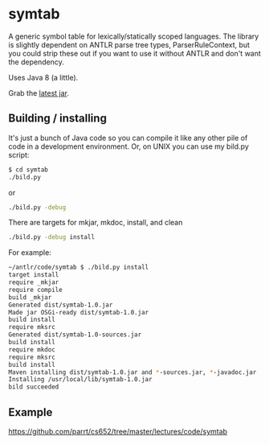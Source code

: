 # symtab

A generic symbol table for lexically/statically scoped languages. The library is slightly dependent on ANTLR parse tree types, ParserRuleContext, but you could strip these out if you want to use it without ANTLR and don't want the dependency.

Uses Java 8 (a little).

Grab the [latest jar](http://www.antlr.org/download/symtab-1.0.1.jar).

## Building / installing

It's just a bunch of Java code so you can compile it like any other pile of
code in a development environment. Or, on UNIX you can use my bild.py script:

```bash
$ cd symtab
./bild.py
```

or

```bash
./bild.py -debug
```

There are targets for mkjar, mkdoc, install, and clean

```bash
./bild.py -debug install
```

For example:

```bash
~/antlr/code/symtab $ ./bild.py install
target install
require _mkjar
require compile
build _mkjar
Generated dist/symtab-1.0.jar
Made jar OSGi-ready dist/symtab-1.0.jar
build install
require mksrc
Generated dist/symtab-1.0-sources.jar
build install
require mkdoc
require mksrc
build install
Maven installing dist/symtab-1.0.jar and *-sources.jar, *-javadoc.jar
Installing /usr/local/lib/symtab-1.0.jar
bild succeeded
```

## Example

https://github.com/parrt/cs652/tree/master/lectures/code/symtab
